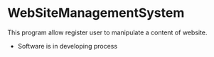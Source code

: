 # WebSiteManagementSystem

This program allow register user to manipulate a content of website.

- Software is in developing process
